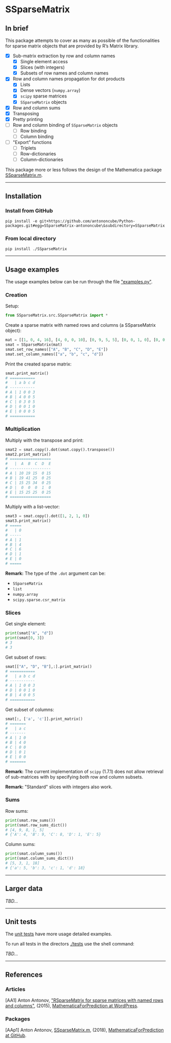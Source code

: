 # SSparseMatrix

## In brief

This package attempts to cover as many as possible of the functionalities for 
sparse matrix objects that are provided by R’s Matrix library. 

- [X] Sub-matrix extraction by row and column names
   - [X] Single element access
   - [X] Slices (with integers)
   - [X] Subsets of row names and column names
- [X] Row and column names propagation for dot products
   - [X] Lists
   - [X] Dense vectors (`numpy.array`)
   - [X] `scipy` sparse matrices
   - [X] `SSparseMatrix` objects
- [X] Row and column sums 
- [X] Transposing
- [X] Pretty printing
- [ ] Row and column binding of `SSparseMatrix` objects
  - [ ] Row binding
  - [ ] Column binding
- [ ] "Export" functions
  - [ ] Triplets
  - [ ] Row-dictionaries
  - [ ] Column-dictionaries

This package more or less follows the design of the
Mathematica package
[SSparseMatrix.m](https://github.com/antononcube/MathematicaForPrediction/blob/master/SSparseMatrix.m).

-------

## Installation

### Install from GitHub

```shell
pip install -e git+https://github.com/antononcube/Python-packages.git#egg=SSparseMatrix-antononcube\&subdirectory=SSparseMatrix
```

### From local directory

```shell
pip install ./SSparseMatrix
```

-------

## Usage examples

The usage examples below can be run through the file ["examples.py"](./examples.py).

### Creation

Setup:

```python
from SSparseMatrix.src.SSparseMatrix import *
```

Create a sparse matrix with named rows and columns (a SSparseMatrix object):

```python
mat = [[1, 0, 4, 16], [4, 0, 0, 10], [0, 9, 5, 5], [0, 0, 1, 0], [0, 0, 0, 5]]
smat = SSparseMatrix(mat)
smat.set_row_names(["A", "B", "C", "D", "E"])
smat.set_column_names(["a", "b", "c", "d"])
```

Print the created sparse matrix:

```python
smat.print_matrix()
# ===========
#   | a b c d
# -----------
# A | 1 0 0 3
# B | 4 0 0 5
# C | 0 3 0 5
# D | 0 0 1 0
# E | 0 0 0 5
# ===========
```

### Multiplication

Multiply with the transpose and print:

```python
smat2 = smat.copy().dot(smat.copy().transpose())
smat2.print_matrix()
# ==================
#   |  A  B  C  D  E
# ------------------
# A | 10 19 15  0 15
# B | 19 41 25  0 25
# C | 15 25 34  0 25
# D |  0  0  0  1  0
# E | 15 25 25  0 25
# ==================
```

Multiply with a list-vector:

```python
smat3 = smat.copy().dot([1, 2, 1, 0])
smat3.print_matrix()
# =====
#   | 0
# -----
# A | 1
# B | 4
# C | 6
# D | 1
# E | 0
# =====
```

**Remark:** The type of the `.dot` argument can be:
- `SSparseMatrix`
- `list`
- `numpy.array`
- `scipy.sparse.csr_matrix`

### Slices

Get single element:

```python
print(smat["A", "d"])
print(smat[0, 3])
# 3
# 3
```

Get subset of rows:
```python
smat[["A", "D", "B"],:].print_matrix()
# ===========
#   | a b c d
# -----------
# A | 1 0 0 3
# D | 0 0 1 0
# B | 4 0 0 5
# ===========
```
Get subset of columns:
```python
smat[:, ['a', 'c']].print_matrix()
# =======
#   | a c
# -------
# A | 1 0
# B | 4 0
# C | 0 0
# D | 0 1
# E | 0 0
# =======
```

**Remark:** The current implementation of `scipy` (1.7.1) does not allow retrieval
of sub-matrices with by specifying *both* row and column subsets. 

**Remark:** "Standard" slices with integers also work. 

### Sums

Row sums:

```python
print(smat.row_sums())
print(smat.row_sums_dict())
# [4, 9, 8, 1, 5]
# {'A': 4, 'B': 9, 'C': 8, 'D': 1, 'E': 5}
```

Column sums:

```python
print(smat.column_sums())
print(smat.column_sums_dict())
# [5, 3, 1, 18]
# {'a': 5, 'b': 3, 'c': 1, 'd': 18}
```

-------

## Larger data

*TBD...*

-------

## Unit tests

The [unit tests](./tests) have more usage detailed examples. 

To run all tests in the directors [./tests](./tests) use the shell command:

*TBD...*

-------

## References

### Articles

[AA1] Anton Antonov,
["RSparseMatrix for sparse matrices with named rows and columns"](https://mathematicaforprediction.wordpress.com/2015/10/08/rsparsematrix-for-sparse-matrices-with-named-rows-and-columns/),
(2015),
[MathematicaForPrediction at WordPress](https://mathematicaforprediction.wordpress.com).

### Packages

[AAp1] Anton Antonov,
[SSparseMatrix.m](https://github.com/antononcube/MathematicaForPrediction/blob/master/SSparseMatrix.m),
(2018),
[MathematicaForPrediction at GitHub](https://github.com/antononcube/MathematicaForPrediction).
